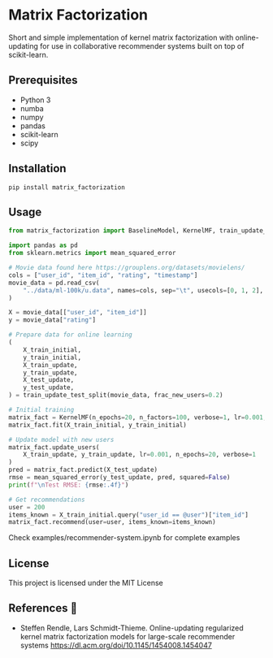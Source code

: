# Matrix Factorization
Short and simple implementation of kernel matrix factorization with online-updating for use in collaborative recommender systems built on top of scikit-learn.

## Prerequisites
- Python 3
- numba
- numpy
- pandas
- scikit-learn
- scipy

## Installation
```
pip install matrix_factorization
```

## Usage
```python
from matrix_factorization import BaselineModel, KernelMF, train_update_test_split

import pandas as pd
from sklearn.metrics import mean_squared_error

# Movie data found here https://grouplens.org/datasets/movielens/
cols = ["user_id", "item_id", "rating", "timestamp"]
movie_data = pd.read_csv(
    "../data/ml-100k/u.data", names=cols, sep="\t", usecols=[0, 1, 2], engine="python"
)

X = movie_data[["user_id", "item_id"]]
y = movie_data["rating"]

# Prepare data for online learning
(
    X_train_initial,
    y_train_initial,
    X_train_update,
    y_train_update,
    X_test_update,
    y_test_update,
) = train_update_test_split(movie_data, frac_new_users=0.2)

# Initial training
matrix_fact = KernelMF(n_epochs=20, n_factors=100, verbose=1, lr=0.001, reg=0.005)
matrix_fact.fit(X_train_initial, y_train_initial)

# Update model with new users
matrix_fact.update_users(
    X_train_update, y_train_update, lr=0.001, n_epochs=20, verbose=1
)
pred = matrix_fact.predict(X_test_update)
rmse = mean_squared_error(y_test_update, pred, squared=False)
print(f"\nTest RMSE: {rmse:.4f}")

# Get recommendations
user = 200
items_known = X_train_initial.query("user_id == @user")["item_id"]
matrix_fact.recommend(user=user, items_known=items_known)
```

Check examples/recommender-system.ipynb for complete examples

## License
This project is licensed under the MIT License


## References :book:
- Steffen Rendle, Lars Schmidt-Thieme. Online-updating regularized kernel matrix factorization models for large-scale recommender systems https://dl.acm.org/doi/10.1145/1454008.1454047
